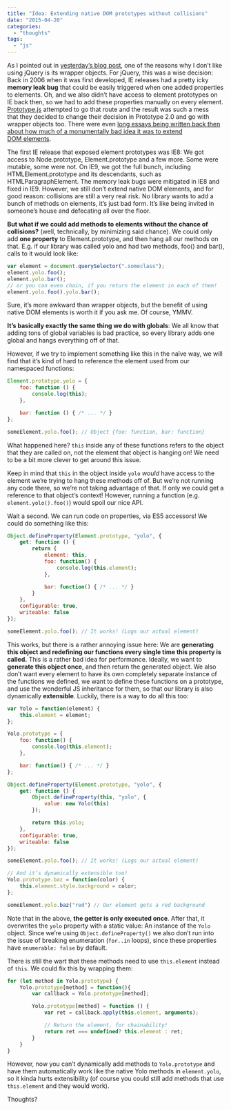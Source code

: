 ```yaml
---
title: "Idea: Extending native DOM prototypes without collisions"
date: "2015-04-20"
categories:
  - "thoughts"
tags:
  - "js"
---
```


As I pointed out in [yesterday’s blog post](http://lea.verou.me/2015/04/jquery-considered-harmful/), one of the reasons why I don’t like using jQuery is its wrapper objects. For jQuery, this was a wise decision: Back in 2006 when it was first developed, IE releases had a pretty icky **memory leak bug** that could be easily triggered when one added properties to elements. Oh, and we also didn’t have access to element prototypes on IE back then, so we had to add these properties manually on every element. [Prototype.js](http://prototypejs.org/) attempted to go that route and the result was such a mess that they decided to change their decision in Prototype 2.0 and go with wrapper objects too. There were even [long essays being written back then about how much of a monumentally bad idea it was to extend DOM elements](http://perfectionkills.com/whats-wrong-with-extending-the-dom/).

The first IE release that exposed element prototypes was IE8: We got access to Node.prototype, Element.prototype and a few more. Some were mutable, some were not. On IE9, we got the full bunch, including HTMLElement.prototype and its descendants, such as HTMLParagraphElement. The memory leak bugs were mitigated in IE8 and fixed in IE9. However, we still don’t extend native DOM elements, and for good reason: collisions are still a very real risk. No library wants to add a bunch of methods on elements, it’s just bad form. It’s like being invited in someone’s house and defecating all over the floor.

**But what if we could add methods to elements without the chance of collisions?** (well, technically, by minimizing said chance). We could only add **one property** to Element.prototype, and then hang all our methods on that. E.g. if our library was called yolo and had two methods, foo() and bar(), calls to it would look like:

```javascript
var element = document.querySelector(".someclass");
element.yolo.foo();
element.yolo.bar();
// or you can even chain, if you return the element in each of them!
element.yolo.foo().yolo.bar();
```

Sure, it’s more awkward than wrapper objects, but the benefit of using native DOM elements is worth it if you ask me. Of course, YMMV.

**It’s basically exactly the same thing we do with globals**: We all know that adding tons of global variables is bad practice, so every library adds one global and hangs everything off of that.

However, if we try to implement something like this in the naïve way, we will find that it’s kind of hard to reference the element used from our namespaced functions:

```javascript
Element.prototype.yolo = {
	foo: function () {
		console.log(this);
	},

	bar: function () { /* ... */ }
};

someElement.yolo.foo(); // Object {foo: function, bar: function}
```

What happened here? `this` inside any of these functions refers to the object that they are called on, not the element that object is hanging on! We need to be a bit more clever to get around this issue.

Keep in mind that `this` in the object inside `yolo` _would_ have access to the element we’re trying to hang these methods off of. But we’re not running any code there, so we’re not taking advantage of that. If only we could get a reference to that object’s context! However, running a function (e.g. `element.yolo().foo()`) would spoil our nice API.

Wait a second. We can run code on properties, via ES5 accessors! We could do something like this:

```javascript
Object.defineProperty(Element.prototype, "yolo", {
	get: function () {
		return {
			element: this,
			foo: function() {
				console.log(this.element);
			},

			bar: function() { /* ... */ }
		}
	},
	configurable: true,
	writeable: false
});

someElement.yolo.foo(); // It works! (Logs our actual element)
```

This works, but there is a rather annoying issue here: We are **generating this object and redefining our functions every single time this property is called.** This is a rather bad idea for performance. Ideally, we want to **generate this object once**, and then return the generated object. We also don’t want every element to have its own completely separate instance of the functions we defined, we want to define these functions on a prototype, and use the wonderful JS inheritance for them, so that our library is also dynamically **extensible**. Luckily, there is a way to do all this too:

```javascript
var Yolo = function(element) {
	this.element = element;
};

Yolo.prototype = {
	foo: function() {
		console.log(this.element);
	},

	bar: function() { /* ... */ }
};

Object.defineProperty(Element.prototype, "yolo", {
	get: function () {
		Object.defineProperty(this, "yolo", {
			value: new Yolo(this)
		});

		return this.yolo;
	},
	configurable: true,
	writeable: false
});

someElement.yolo.foo(); // It works! (Logs our actual element)

// And it’s dynamically extensible too!
Yolo.prototype.baz = function(color) {
	this.element.style.background = color;
};

someElement.yolo.baz("red") // Our element gets a red background
```

Note that in the above, **the getter is only executed once**. After that, it overwrites the `yolo` property with a static value: An instance of the `Yolo` object. Since we’re using `Object.defineProperty()` we also don’t run into the issue of breaking enumeration (`for..in` loops), since these properties have `enumerable: false` by default.

There is still the wart that these methods need to use `this.element` instead of `this`. We could fix this by wrapping them:

```javascript
for (let method in Yolo.prototype) {
	Yolo.prototype[method] = function(){
		var callback = Yolo.prototype[method];

		Yolo.prototype[method] = function () {
			var ret = callback.apply(this.element, arguments);

			// Return the element, for chainability!
			return ret === undefined? this.element : ret;
		}
	}
}
```

However, now you can’t dynamically add methods to `Yolo.prototype` and have them automatically work like the native Yolo methods in `element.yolo`, so it kinda hurts extensibility (of course you could still add methods that use `this.element` and they would work).

Thoughts?
